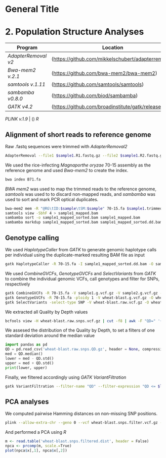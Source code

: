 # General Title
# 2. Population Structure Analyses

Program                  | Location
------------------------ | ----------------------------
*AdapterRemoval v2*      | (https://github.com/mikkelschubert/adapterremoval)
*Bwa-mem2 v.2.1*         | (https://github.com/bwa-mem2/bwa-mem2)
*samtools v.1.11*        | (https://github.com/samtools/samtools)
*sambamba v0.8.0*        | (https://github.com/biod/sambamba)
*GATK v4.2*              | (https://github.com/broadinstitute/gatk/releases)

*PLINK v.1.9*            | ()
*R*


## Alignment of short reads to reference genome

Raw .fastq sequences were trimmed with *AdapterRemoval2*
```bash
AdapterRemoval --file1 $sample1.R1.fastq.gz --file2 $sample1.R2.fastq.gz --gzip --basename $sample.trimmed
```

We used the rice-infecting *Magnaporthe oryzae* 70-15 assembly as the reference genome and used *Bwa-mem2* to create the index.
```bash
bwa index B71.fa
```

*BWA mem2* was used to map the trimmed reads to the reference genome, *samtools* was used to to discard non-mapped reads, and *sambamba* was used to sort and mark PCR optical duplicates.
```bash
bwa-mem2 mem -R "@RG\tID:$sample\tSM:$sample" 70-15.fa $sample1.trimmed.R1.fastq.gz $sample1.trimmed.R2.fastq.gz > sample1.sam
samtools view -SbhF 4 > sample1_mapped.bam
sambamba sort -o sample1_mapped_sorted.bam sample1_mapped.bam
sambamba markdup sample1_mapped_sorted.bam sample1_mapped_sorted.dd.bam
```

## Genotype calling
We used *HaplotypeCaller* from *GATK* to generate genomic haplotype calls per individual using the duplicate-marked resulting BAM file as input
```bash
gatk HaplotypeCaller -R 70-15.fa -I sample1_mapped_sorted.dd.bam -O sample1.g.vcf.gz
```

We used *CombineGVCFs*, *GenotypeGVCFs* and *SelectVariants* from *GATK* to combine the individual genomic VCFs, call genotypes and filter for SNPs, respectively
```bash
gatk CombineGVCFs -R 70-15.fa -V sample1.g.vcf.gz -V sample2.g.vcf.gz -V sampleN.g.vcf.gz -O wheat-blast.g.vcf.gz
gatk GenotypeGVCFs -R 70-15.fa -ploidy 1 -V wheat-blast.g.vcf.gz -O wheat-blast.raw.vcf.gz
gatk SelectVariants -select-type SNP -V wheat-blast.raw.vcf.gz -O wheat-blast.raw.snps.vcf.gz
```

We extracted all Quality by Depth values
```bash
bcfools view -H wheat-blast.raw.snps.vcf.gz | cut -f8 | awk -F "QD=" '{print $2}' | cut -f1 -d ";" | gzip >  wheat-blast.raw.snps.QD.gz
```

We assesed the distribution of the Quality by Depth, to set a filters of one standard deviation around the median value
```python
import pandas as pd
QD = pd.read_csv('wheat-blast.raw.snps.QD.gz', header = None, compression = 'gzip')
med = QD.median()
lower = med - QD.std()
upper = med + QD.std()
print(lower, upper)
```

Finally, we filtered accordingly using *GATK VariantFiltration*
```bash
gatk VariantFiltration --filter-name "QD" --filter-expression "QD <= $lower || QD >= $upper" -V wheat-blast.raw.snps.QD.gz -O wheat-blast.snps.filter.vcf.gz
```

## PCA analyses
We computed pairwise Hamming distances on non-missing SNP positions.
```bash
plink --allow-extra-chr --geno 0 --vcf wheat-blast.snps.filter.vcf.gz --out wheat-blast.snps.filtered
```

And performed a PCA using *R*
```R
m <- read.table('wheat-blast.snps.filtered.dist', header = False)
npca <- prcomp(m, scale.=True)
plot(npca$x[,1], npca$x[,2])
```
